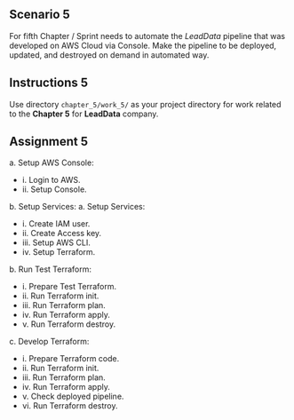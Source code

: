 ## Scenario 5
For fifth Chapter / Sprint needs to automate the *LeadData* pipeline that was developed on AWS Cloud via Console. Make the pipeline to be deployed, updated, and destroyed on demand in automated way.

## Instructions 5
Use directory `chapter_5/work_5/` as your project directory for work related to the **Chapter 5** for **LeadData** company.

## Assignment 5
a. Setup AWS Console:
* i. Login to AWS.
* ii. Setup Console.

b. Setup Services:
a. Setup Services:
* i. Create IAM user.
* ii. Create Access key.
* iii. Setup AWS CLI.
* iv. Setup Terraform.

b. Run Test Terraform:
* i. Prepare Test Terraform.
* ii. Run Terraform init.
* iii. Run Terraform plan.
* iv. Run Terraform apply.
* v. Run Terraform destroy.

c. Develop Terraform:
* i. Prepare Terraform code.
* ii. Run Terraform init.
* iii. Run Terraform plan.
* iv. Run Terraform apply.
* v. Check deployed pipeline.
* vi. Run Terraform destroy.